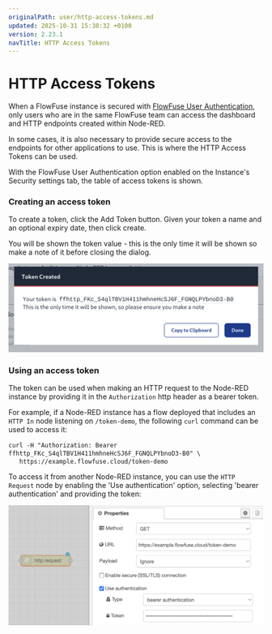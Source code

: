 ```yaml
---
originalPath: user/http-access-tokens.md
updated: 2025-10-31 15:38:32 +0100
version: 2.23.1
navTitle: HTTP Access Tokens
---
```


# HTTP Access Tokens

When a FlowFuse instance is secured with [FlowFuse User Authentication](./instance-settings.md#flowfuse-user-authentication),
only users who are in the same FlowFuse team can access the dashboard and HTTP endpoints
created within Node-RED.

In some cases, it is also necessary to provide secure access to the endpoints for other applications to use.
This is where the HTTP Access Tokens can be used.

With the FlowFuse User Authentication option enabled on the Instance's Security settings tab, the table of access
tokens is shown.

### Creating an access token

To create a token, click the Add Token button. Given your token a name and an optional expiry date, then click create.

You will be shown the token value - this is the only time it will be shown so make a note of it before closing the dialog.

![](./images/bearer-token-dialog.png)

### Using an access token

The token can be used when making an HTTP request to the Node-RED instance by providing it in the `Authorization` http header as
a bearer token.

For example, if a Node-RED instance has a flow deployed that includes an `HTTP In` node listening on `/token-demo`, the following
`curl` command can be used to access it:


```shell
curl -H "Authorization: Bearer ffhttp_FKc_S4qlTBV1H411hmhneHcSJ6F_FGNQLPYbnoD3-B0" \
   https://example.flowfuse.cloud/token-demo
```

To access it from another Node-RED instance, you can use the `HTTP Request` node by enabling the 'Use authentication'
option, selecting 'bearer authentication' and providing the token:

![](./images/bearer-token-nr-request.png)
